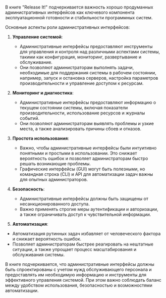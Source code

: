В книге "Release It!" подчеркивается важность хорошо продуманных административных интерфейсов как ключевого компонента эксплуатационной готовности и стабильности программных систем.

Основные аспекты роли административных интерфейсов:

1. **Управление системой**:
   * Административные интерфейсы предоставляют инструменты для управления и контроля над различными аспектами системы, такими как конфигурация, мониторинг, развертывание и обслуживание.
   * Они позволяют администраторам выполнять задачи, необходимые для поддержания системы в рабочем состоянии, например, запуск и остановка серверов, настройка параметров производительности и управление доступом к ресурсам.

2. **Мониторинг и диагностика**:
   * Административные интерфейсы предоставляют информацию о текущем состоянии системы, включая показатели производительности, использование ресурсов и журналы событий.
   * Они позволяют администраторам выявлять проблемы и узкие места, а также анализировать причины сбоев и отказов.

3.  **Простота использования**:
    * Важно, чтобы административные интерфейсы были интуитивно понятными и простыми в использовании. Это снижает вероятность ошибок и позволяет администраторам быстро решать возникающие проблемы.
    * Графические интерфейсы (GUI) могут быть полезными, но командная строка (CLI) и API для автоматизации задач важны для опытных администраторов.

4.  **Безопасность**:
    * Административные интерфейсы должны быть защищены от несанкционированного доступа.
    * Важно применять строгие меры аутентификации и авторизации, а также ограничивать доступ к чувствительной информации.

5. **Автоматизация**:

* Автоматизация рутинных задач избавляет от человеческого фактора и снижает вероятность ошибок.
* Позволяет администраторам быстрее реагировать на нештатные ситуации, а также упрощает процесс масштабирования и обслуживания системы.

В книге подчеркивается, что административные интерфейсы должны быть спроектированы с учетом нужд обслуживающего персонала и предоставлять им необходимую информацию и инструменты для эффективного управления системой. При этом важно соблюдать баланс между удобством использования, безопасностью и возможностями автоматизации.
